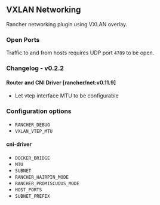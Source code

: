 ## VXLAN Networking

Rancher networking plugin using VXLAN overlay.

### Open Ports

Traffic to and from hosts requires UDP port `4789` to be open.

### Changelog - v0.2.2

#### Router and CNI Driver [rancher/net:v0.11.9]
* Let vtep interface MTU to be configurable

### Configuration options
* `RANCHER_DEBUG`
* `VXLAN_VTEP_MTU`

#### cni-driver

* `DOCKER_BRIDGE`
* `MTU`
* `SUBNET`
* `RANCHER_HAIRPIN_MODE`
* `RANCHER_PROMISCUOUS_MODE`
* `HOST_PORTS`
* `SUBNET_PREFIX`
